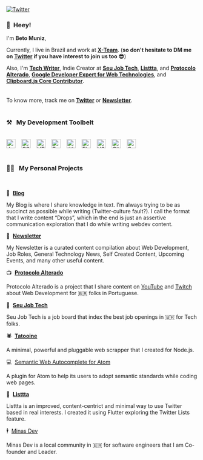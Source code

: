 [![Twitter](https://img.shields.io/twitter/follow/obetomuniz?style=social)](https://twitter.com/intent/follow?screen_name=obetomuniz)

### 👋&nbsp;&nbsp;Heey!

I'm **Beto Muniz**, 

Currently, I live in Brazil and work at **[X-Team](https://x-team.com/)**. 
(**so don't hesitate to DM me on [Twitter](https://twitter.com/obetomuniz) if you have interest to join us too 😎**)

Also, I'm **[Tech Writer](https://dev.to/obetomuniz)**, Indie Creator at **[Seu Job Tech](https://seujob.tech)**, **[Listtta](https://listtta.com)**, and **[Protocolo Alterado](https://www.youtube.com/channel/UCdbYUUg9vYMnuWexhaSZTIA)**, **[Google Developer Expert for Web Technologies](https://developers.google.com/community/experts/directory/profile/profile-beto_muniz)**, and **[Clipboard.js Core Contributor](https://github.com/zenorocha/clipboard.js)**.
<br><br><br>
To know more, track me on **[Twitter](https://twitter.com/intent/follow?screen_name=obetomuniz)** or **[Newsletter](https://beto.im/newsletter)**.
<br><br>
### ⚒&nbsp;&nbsp;&nbsp;My Development Toolbelt
<br><img alt="JavaScript" title="JavaScript" src="https://user-images.githubusercontent.com/1680157/87443764-4af82c80-c5cc-11ea-82c2-c368ee12cf6d.png" height="24">&nbsp;&nbsp;&nbsp;&nbsp;<img alt="CSS" title="CSS" src="https://user-images.githubusercontent.com/1680157/87443759-4a5f9600-c5cc-11ea-8ae0-715433c1f781.png" height="24">&nbsp;&nbsp;&nbsp;&nbsp;<img alt="HTML" title="HTML" src="https://user-images.githubusercontent.com/1680157/87443762-4af82c80-c5cc-11ea-85cf-57be0e83c169.png" height="24">&nbsp;&nbsp;&nbsp;&nbsp;<img alt="TypeScript" title="TypeScript" src="https://user-images.githubusercontent.com/1680157/87443766-4af82c80-c5cc-11ea-8a13-a651f150fa99.png" height="24">&nbsp;&nbsp;&nbsp;&nbsp;<img alt=" title=" title="Node.js" src="https://user-images.githubusercontent.com/1680157/87443758-4a5f9600-c5cc-11ea-8f63-92e126a1145b.png" height="24">&nbsp;&nbsp;&nbsp;&nbsp;<img alt="Flutter" title="Flutter" src="https://user-images.githubusercontent.com/1680157/87443756-49c6ff80-c5cc-11ea-9052-ecd76bb5ce81.png" height="24">&nbsp;&nbsp;&nbsp;&nbsp;<img alt="VS Code" title="VS Code" src="https://user-images.githubusercontent.com/1680157/87443751-492e6900-c5cc-11ea-9854-f82d4d921133.png" height="24">&nbsp;&nbsp;&nbsp;&nbsp;<img alt="Git" title="Git" src="https://user-images.githubusercontent.com/1680157/87443755-49c6ff80-c5cc-11ea-954a-579f7c72873a.png" height="24">&nbsp;&nbsp;&nbsp;&nbsp;<img alt="Google Chrome" title="Google Chrome" src="https://user-images.githubusercontent.com/1680157/87443745-47fd3c00-c5cc-11ea-878f-44f34572775e.png" height="24"><br><br>
### 👨‍💻&nbsp;&nbsp;&nbsp;My Personal Projects
<br>

📝&nbsp;&nbsp;**[Blog](https://betomuniz.com)**

My Blog is where I share knowledge in text. I’m always trying to be as succinct as possible while writing (Twitter-culture fault?). I call the format that I write content “Drops”, which in the end is just an assertive communication exploration that I do while writing webdev content.

📰&nbsp;&nbsp;**[Newsletter](https://www.getrevue.co/profile/obetomuniz)**

My Newsletter is a curated content compilation about Web Development, Job Roles, General Technology News, Self Created Content, Upcoming Events, and many other useful content.

📺&nbsp;&nbsp;**[Protocolo Alterado](https://protocoloalterado.com.br)**

Protocolo Alterado is a project that I share content on [YouTube](https://www.youtube.com/channel/UCdbYUUg9vYMnuWexhaSZTIA) and [Twitch](https://www.twitch.tv/protalterado) about Web Development for 🇧🇷 folks in Portuguese.

💼&nbsp;&nbsp;**[Seu Job Tech](https://seujob.tech)**

Seu Job Tech is a job board that index the best job openings in 🇧🇷 for Tech folks.

🕷&nbsp;&nbsp;**[Tatooine](https://github.com/obetomuniz/tatooine)**

A minimal, powerful and pluggable web scrapper that I created for Node.js.

💻&nbsp;&nbsp;[Semantic Web Autocomplete for Atom](https://github.com/obetomuniz/autocomplete-semantic-web)

A plugin for Atom to help its users to adopt semantic standards while coding web pages.

📱&nbsp;&nbsp;**[Listtta](https://listtta.com)**

Listtta is an improved, content-centrict and minimal way to use Twitter based in real interests. I created it using Flutter exploring the Twitter Lists feature.

🕴&nbsp;&nbsp;[Minas Dev](https://minasdev.org)

Minas Dev is a local community in 🇧🇷 for software engineers that I am Co-founder and Leader.
